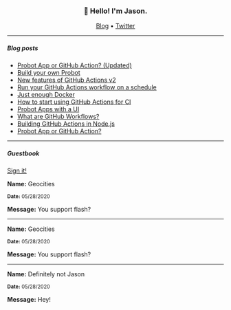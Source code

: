 <h3 align="center">👋 Hello! I'm Jason.</h3>

<p align="center">
  <a href="https://jasonet.co">Blog</a> •
  <a href="https://twitter.com/JasonEtco">Twitter</a>
</p>

---

##### Blog posts

<!--START_SECTION:posts-->
- [Probot App or GitHub Action? (Updated)](https://jasonet.co/posts/probot-app-or-github-action-v2)
- [Build your own Probot](https://jasonet.co/posts/build-your-own-probot)
- [New features of GitHub Actions v2](https://jasonet.co/posts/new-features-of-github-actions)
- [Run your GitHub Actions workflow on a schedule](https://jasonet.co/posts/scheduled-actions)
- [Just enough Docker](https://jasonet.co/posts/just-enough-docker)
- [How to start using GitHub Actions for CI](https://jasonet.co/posts/use-github-actions-for-ci)
- [Probot Apps with a UI](https://jasonet.co/posts/probot-with-ui)
- [What are GitHub Workflows?](https://jasonet.co/posts/what-are-github-workflows)
- [Building GitHub Actions in Node.js](https://jasonet.co/posts/building-github-actions-in-node)
- [Probot App or GitHub Action?](https://jasonet.co/posts/probot-app-or-github-action)
<!--END_SECTION:posts-->

---

##### Guestbook

<a href="https://readme-guestbook.now.sh?r=https://github.com/JasonEtco">Sign it!</a>

<!--START_SECTION:guestbook-->
**Name:** Geocities 

<sub><strong>Date:</strong> 05/28/2020</sub>

**Message:** You support flash?

---

**Name:** Geocities 

<sub><strong>Date:</strong> 05/28/2020</sub>

**Message:** You support flash?

---

**Name:** Definitely not Jason

<sub><strong>Date:</strong> 05/28/2020</sub>

**Message:** Hey!
<!--END_SECTION:guestbook-->
<!--GUESTBOOK_LIST [{"name":"Geocities ","message":"You support flash?","date":"05/28/2020"},{"name":"Geocities ","message":"You support flash?","date":"05/28/2020"},{"name":"Definitely not Jason","message":"Hey!","date":"05/28/2020"}]-->